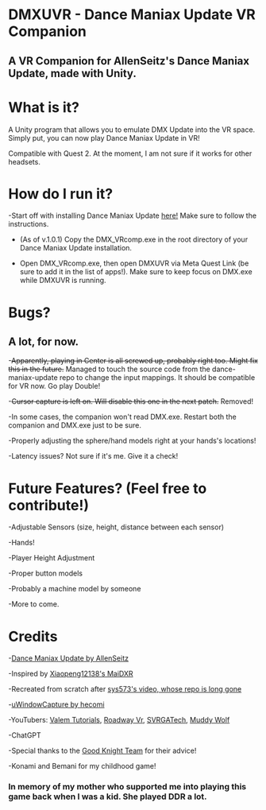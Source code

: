 # DMXUVR - Dance Maniax Update VR Companion
## A VR Companion for AllenSeitz's Dance Maniax Update, made with Unity.

# What is it?
A Unity program that allows you to emulate DMX Update into the VR space. Simply put, you can now play Dance Maniax Update in VR!

Compatible with Quest 2. At the moment, I am not sure if it works for other headsets.

# How do I run it?
-Start off with installing Dance Maniax Update [here!](https://github.com/AllenSeitz/dance-maniax-update) Make sure to follow the instructions.

- (As of v.1.0.1) Copy the DMX_VRcomp.exe in the root directory of your Dance Maniax Update installation.

- Open DMX_VRcomp.exe, then open DMXUVR via Meta Quest Link (be sure to add it in the list of apps!). Make sure to keep focus on DMX.exe while DMXUVR is running.

# Bugs?

## A lot, for now.

-~~Apparently, playing in Center is all screwed up, probably right too. Might fix this in the future.~~ Managed to touch the source code from the dance-maniax-update repo to change the input mappings. It should be compatible for VR now. Go play Double!

-~~Cursor capture is left on. Will disable this one in the next patch.~~ Removed!

-In some cases, the companion won't read DMX.exe. Restart both the companion and DMX.exe just to be sure.

-Properly adjusting the sphere/hand models right at your hands's locations!

-Latency issues? Not sure if it's me. Give it a check!

# Future Features? (Feel free to contribute!)

-Adjustable Sensors (size, height, distance between each sensor)

-Hands!

-Player Height Adjustment

-Proper button models

-Probably a machine model by someone

-More to come.

# Credits

-[Dance Maniax Update by AllenSeitz](https://github.com/AllenSeitz/dance-maniax-update)

-Inspired by [Xiaopeng12138's MaiDXR](https://github.com/xiaopeng12138/MaiDXR)

-Recreated from scratch after [sys573's video, whose repo is long gone](https://www.youtube.com/watch?v=-tT7i3TTLMw)

-[uWindowCapture by hecomi](https://github.com/hecomi/uWindowCapture?tab=readme-ov-file)

-YouTubers: [Valem Tutorials](https://www.youtube.com/@ValemTutorials), [Roadway Vr](https://www.youtube.com/@RoadwayVR), [SVRGATech](https://www.youtube.com/@SVRGATech), [Muddy Wolf](https://www.youtube.com/@MuddyWolf)

-ChatGPT

-Special thanks to the [Good Knight Team](https://store.steampowered.com/app/1281400/Good_Knight/) for their advice!

-Konami and Bemani for my childhood game!

### In memory of my mother who supported me into playing this game back when I was a kid. She played DDR a lot.


